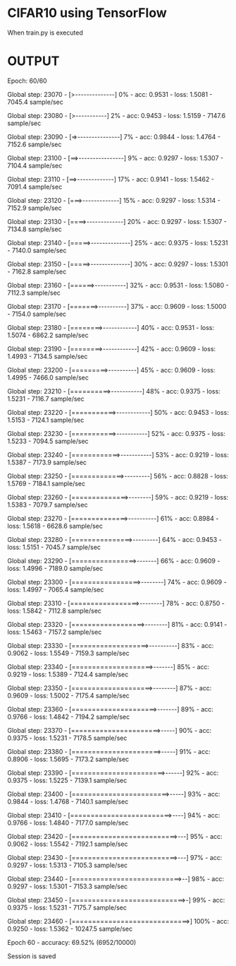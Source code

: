 # CIFAR10 using TensorFlow

When train.py is executed 

# OUTPUT

Epoch: 60/60

Global step: 23070 - [>--------------] 0% - acc: 0.9531 - loss: 1.5081 - 7045.4 sample/sec

Global step: 23080 - [>-----------] 2% - acc: 0.9453 - loss: 1.5159 - 7147.6 sample/sec

Global step: 23090 - [=>---------------] 7% - acc: 0.9844 - loss: 1.4764 - 7152.6 sample/sec

Global step: 23100 - [==>----------------] 9% - acc: 0.9297 - loss: 1.5307 - 7104.4 sample/sec

Global step: 23110 - [==>-------------] 17% - acc: 0.9141 - loss: 1.5462 - 7091.4 sample/sec

Global step: 23120 - [===>-------------] 15% - acc: 0.9297 - loss: 1.5314 - 7152.9 sample/sec

Global step: 23130 - [====>-------------] 20% - acc: 0.9297 - loss: 1.5307 - 7134.8 sample/sec

Global step: 23140 - [=====>--------------] 25% - acc: 0.9375 - loss: 1.5231 - 7140.0 sample/sec

Global step: 23150 - [=====>--------------] 30% - acc: 0.9297 - loss: 1.5301 - 7162.8 sample/sec

Global step: 23160 - [======>-----------] 32% - acc: 0.9531 - loss: 1.5080 - 7112.3 sample/sec

Global step: 23170 - [=======>----------] 37% - acc: 0.9609 - loss: 1.5000 - 7154.0 sample/sec

Global step: 23180 - [========>------------] 40% - acc: 0.9531 - loss: 1.5074 - 6862.2 sample/sec

Global step: 23190 - [========>------------] 42% - acc: 0.9609 - loss: 1.4993 - 7134.5 sample/sec

Global step: 23200 - [=========>----------] 45% - acc: 0.9609 - loss: 1.4995 - 7466.0 sample/sec

Global step: 23210 - [==========>-----------] 48% - acc: 0.9375 - loss: 1.5231 - 7116.7 sample/sec

Global step: 23220 - [===========>------------] 50% - acc: 0.9453 - loss: 1.5153 - 7124.1 sample/sec

Global step: 23230 - [===========>-----------] 52% - acc: 0.9375 - loss: 1.5233 - 7094.5 sample/sec

Global step: 23240 - [============>-----------] 53% - acc: 0.9219 - loss: 1.5387 - 7173.9 sample/sec

Global step: 23250 - [=============>---------] 56% - acc: 0.8828 - loss: 1.5769 - 7184.1 sample/sec

Global step: 23260 - [==============>--------] 59% - acc: 0.9219 - loss: 1.5383 - 7079.7 sample/sec

Global step: 23270 - [==============>----------] 61% - acc: 0.8984 - loss: 1.5618 - 6628.6 sample/sec

Global step: 23280 - [===============>---------] 64% - acc: 0.9453 - loss: 1.5151 - 7045.7 sample/sec

Global step: 23290 - [================>-------] 66% - acc: 0.9609 - loss: 1.4996 - 7189.0 sample/sec

Global step: 23300 - [=================>--------] 74% - acc: 0.9609 - loss: 1.4997 - 7065.4 sample/sec

Global step: 23310 - [=================>--------] 78% - acc: 0.8750 - loss: 1.5842 - 7112.8 sample/sec

Global step: 23320 - [==================>--------] 81% - acc: 0.9141 - loss: 1.5463 - 7157.2 sample/sec

Global step: 23330 - [===================>----------] 83% - acc: 0.9062 - loss: 1.5549 - 7159.3 sample/sec

Global step: 23340 - [====================>-------] 85% - acc: 0.9219 - loss: 1.5389 - 7124.4 sample/sec

Global step: 23350 - [====================>--------] 87% - acc: 0.9609 - loss: 1.5002 - 7175.4 sample/sec

Global step: 23360 - [=====================>-------] 89% - acc: 0.9766 - loss: 1.4842 - 7194.2 sample/sec

Global step: 23370 - [======================>-----] 90% - acc: 0.9375 - loss: 1.5231 - 7178.5 sample/sec

Global step: 23380 - [======================>-----] 91% - acc: 0.8906 - loss: 1.5695 - 7173.2 sample/sec

Global step: 23390 - [=======================>------] 92% - acc: 0.9375 - loss: 1.5225 - 7139.1 sample/sec

Global step: 23400 - [========================>-----] 93% - acc: 0.9844 - loss: 1.4768 - 7140.1 sample/sec

Global step: 23410 - [=========================>----] 94% - acc: 0.9766 - loss: 1.4840 - 7177.0 sample/sec

Global step: 23420 - [==========================>---] 95% - acc: 0.9062 - loss: 1.5542 - 7192.1 sample/sec

Global step: 23430 - [==========================>---] 97% - acc: 0.9297 - loss: 1.5313 - 7105.3 sample/sec

Global step: 23440 - [===========================>--] 98% - acc: 0.9297 - loss: 1.5301 - 7153.3 sample/sec

Global step: 23450 - [============================>-] 99% - acc: 0.9375 - loss: 1.5231 - 7175.7 sample/sec

Global step: 23460 - [=============================>] 100% - acc: 0.9250 - loss: 1.5362 - 10247.5 sample/sec

Epoch 60 - accuracy: 69.52% (6952/10000)

Session is saved
